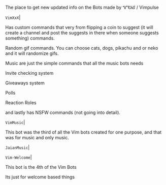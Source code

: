 The place to get new updated info on the Bots made by ᏉᎧᎥᎴ / Vimpulse

`VimXxX`|

Has custom commands that very from flipping a coin to suggest (it will create a channel and post the suggests in there when someone suggests something) commands. 

Random gif commands. You can choose cats, dogs, pikachu and or neko and it will randomize gifs. 

Music are just the simple commands that all the music bots needs

Invite checking system

Giveaways system

Polls

Reaction Roles 

and lastly has NSFW commands (not going into detail).

`VimMusic`|

This bot was the third of all the Vim bots created for one purpose, and that was for music and only music.

`JaianMusic`|



`Vim-Welcome`|

This bot is the 4th of the Vim Bots 

Its just for welcome based things
